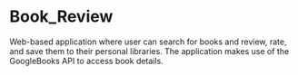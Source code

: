 # Book_Review
Web-based application where user can search for books and review, rate, and save them to their personal libraries. The application makes use of the GoogleBooks API to access book details.
